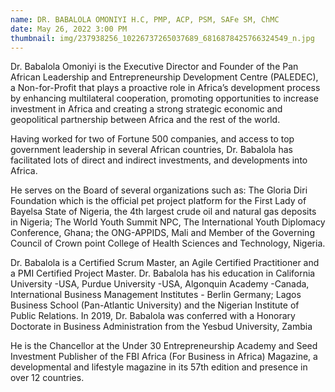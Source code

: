 ```yaml
---
name: DR. BABALOLA OMONIYI H.C, PMP, ACP, PSM, SAFe SM, ChMC
date: May 26, 2022 3:00 PM
thumbnail: img/237938256_10226737265037689_6816878425766324549_n.jpg
---
```

Dr. Babalola Omoniyi is the Executive Director and Founder of the Pan African Leadership and Entrepreneurship Development Centre (PALEDEC), a Non-for-Profit that plays a proactive role in Africa’s development process by enhancing multilateral cooperation, promoting opportunities to increase investment in Africa and creating a strong strategic economic and geopolitical partnership between Africa and the rest of the world.

Having worked for two of Fortune 500 companies, and access to top government leadership in several African countries, Dr. Babalola has facilitated lots of direct and indirect investments, and developments into Africa.

He serves on the Board of several organizations such as: The Gloria Diri Foundation which is the official pet project platform for the First Lady of Bayelsa State of Nigeria, the 4th largest crude oil and natural gas deposits in Nigeria; The World Youth Summit NPC, The International Youth Diplomacy Conference, Ghana; the ONG-APPIDS, Mali and Member of the Governing Council of Crown point College of Health Sciences and Technology, Nigeria.

Dr. Babalola is a Certified Scrum Master, an Agile Certified Practitioner and a PMI Certified Project Master. Dr. Babalola has his education in California University -USA, Purdue University -USA, Algonquin Academy -Canada, International Business Management Institutes - Berlin Germany; Lagos Business School (Pan-Atlantic University) and the Nigerian Institute of Public Relations. In 2019, Dr. Babalola was conferred with a Honorary Doctorate in Business Administration from the Yesbud University, Zambia

He is the Chancellor at the Under 30 Entrepreneurship Academy and Seed Investment Publisher of the FBI Africa (For Business in Africa) Magazine, a developmental and lifestyle magazine in its 57th edition and presence in over 12 countries.